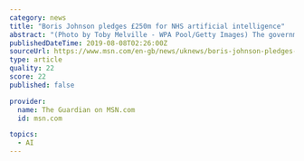 ```yaml
---
category: news
title: "Boris Johnson pledges £250m for NHS artificial intelligence"
abstract: "(Photo by Toby Melville - WPA Pool/Getty Images) The government has announced its third successive hand-out to the NHS in as many days with a pledge by Boris Johnson of £250m to be invested in artificial intelligence. The prime minister claimed AI would ..."
publishedDateTime: 2019-08-08T02:26:00Z
sourceUrl: https://www.msn.com/en-gb/news/uknews/boris-johnson-pledges-%C2%A3250m-for-nhs-artificial-intelligence/ar-AAFucj3?li=BBoPWjQ
type: article
quality: 22
score: 22
published: false

provider:
  name: The Guardian on MSN.com
  id: msn.com

topics:
  - AI
---
```

